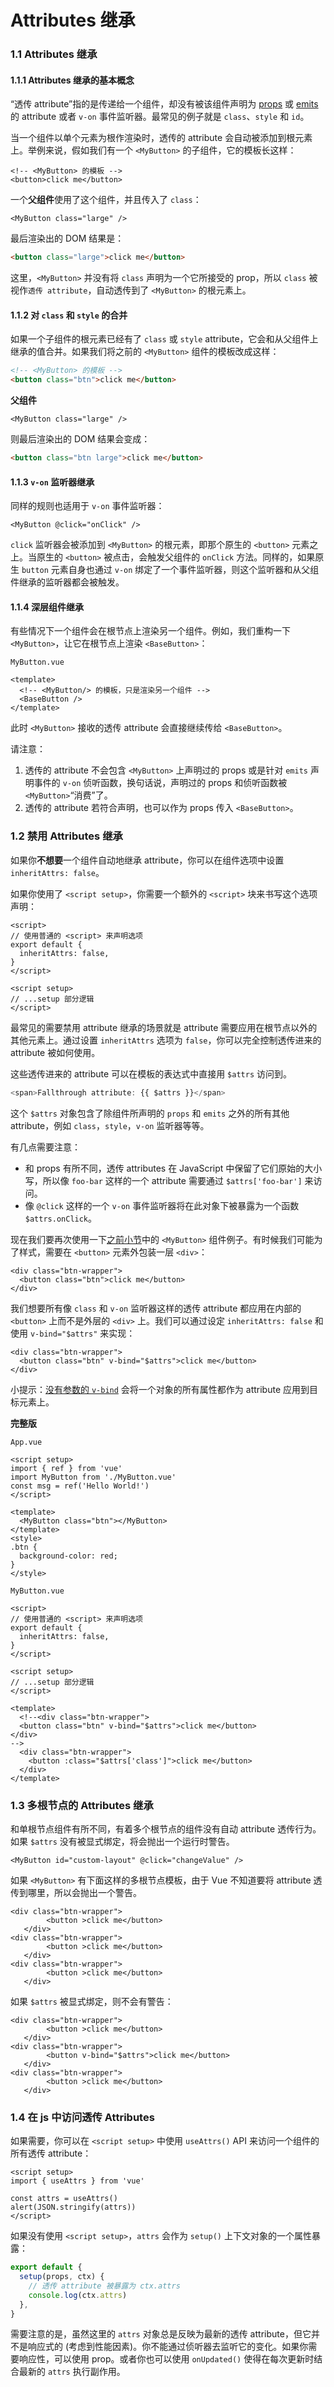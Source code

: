 # Attributes 继承

### 1.1 Attributes 继承

#### 1.1.1 Attributes 继承的基本概念

“透传 attribute”指的是传递给一个组件，却没有被该组件声明为 [props](https://staging-cn.vuejs.org/guide/components/props.html) 或 [emits](https://staging-cn.vuejs.org/guide/components/events.html#defining-custom-events) 的 attribute 或者 `v-on` 事件监听器。最常见的例子就是 `class`、`style` 和 `id`。

当一个组件以单个元素为根作渲染时，透传的 attribute 会自动被添加到根元素上。举例来说，假如我们有一个 `<MyButton>` 的子组件，它的模板长这样：

```vue
<!-- <MyButton> 的模板 -->
<button>click me</button>
```

一个**父组件**使用了这个组件，并且传入了 `class`：

```vue
<MyButton class="large" />
```

最后渲染出的 DOM 结果是：

```html
<button class="large">click me</button>
```

这里，`<MyButton>` 并没有将 `class` 声明为一个它所接受的 prop，所以 `class` 被视作`透传 attribute`，自动透传到了 `<MyButton>` 的根元素上。

#### 1.1.2 对 `class` 和 `style` 的合并

如果一个子组件的根元素已经有了 `class` 或 `style` attribute，它会和从父组件上继承的值合并。如果我们将之前的 `<MyButton>` 组件的模板改成这样：

```html
<!-- <MyButton> 的模板 -->
<button class="btn">click me</button>
```

**父组件**

```vue
<MyButton class="large" />
```

则最后渲染出的 DOM 结果会变成：

```html
<button class="btn large">click me</button>
```

#### 1.1.3 `v-on` 监听器继承

同样的规则也适用于 `v-on` 事件监听器：

```vue
<MyButton @click="onClick" />
```

`click` 监听器会被添加到 `<MyButton>` 的根元素，即那个原生的 `<button>` 元素之上。当原生的 `<button>` 被点击，会触发父组件的 `onClick` 方法。同样的，如果原生 `button` 元素自身也通过 `v-on` 绑定了一个事件监听器，则这个监听器和从父组件继承的监听器都会被触发。

#### 1.1.4 深层组件继承

有些情况下一个组件会在根节点上渲染另一个组件。例如，我们重构一下 `<MyButton>`，让它在根节点上渲染 `<BaseButton>`：

`MyButton.vue`

```vue
<template>
  <!-- <MyButton/> 的模板，只是渲染另一个组件 -->
  <BaseButton />
</template>
```

此时 `<MyButton>` 接收的透传 attribute 会直接继续传给 `<BaseButton>`。

请注意：

1. 透传的 attribute 不会包含 `<MyButton>` 上声明过的 props 或是针对 `emits` 声明事件的 `v-on` 侦听函数，换句话说，声明过的 props 和侦听函数被 `<MyButton>`“消费”了。
2. 透传的 attribute 若符合声明，也可以作为 props 传入 `<BaseButton>`。

### 1.2 禁用 Attributes 继承

如果你**不想要**一个组件自动地继承 attribute，你可以在组件选项中设置 `inheritAttrs: false`。

如果你使用了 `<script setup>`，你需要一个额外的 `<script>` 块来书写这个选项声明：

```vue
<script>
// 使用普通的 <script> 来声明选项
export default {
  inheritAttrs: false,
}
</script>

<script setup>
// ...setup 部分逻辑
</script>
```

最常见的需要禁用 attribute 继承的场景就是 attribute 需要应用在根节点以外的其他元素上。通过设置 `inheritAttrs` 选项为 `false`，你可以完全控制透传进来的 attribute 被如何使用。

这些透传进来的 attribute 可以在模板的表达式中直接用 `$attrs` 访问到。

```js
<span>Fallthrough attribute: {{ $attrs }}</span>
```

这个 `$attrs` 对象包含了除组件所声明的 `props` 和 `emits` 之外的所有其他 attribute，例如 `class`，`style`，`v-on` 监听器等等。

有几点需要注意：

- 和 props 有所不同，透传 attributes 在 JavaScript 中保留了它们原始的大小写，所以像 `foo-bar` 这样的一个 attribute 需要通过 `$attrs['foo-bar']` 来访问。
- 像 `@click` 这样的一个 `v-on` 事件监听器将在此对象下被暴露为一个函数 `$attrs.onClick`。

现在我们要再次使用一下[之前小节](https://staging-cn.vuejs.org/guide/components/attrs.html#attribute-inheritance)中的 `<MyButton>` 组件例子。有时候我们可能为了样式，需要在 `<button>` 元素外包装一层 `<div>`：

```vue
<div class="btn-wrapper">
  <button class="btn">click me</button>
</div>
```

我们想要所有像 `class` 和 `v-on` 监听器这样的透传 attribute 都应用在内部的 `<button>` 上而不是外层的 `<div>` 上。我们可以通过设定 `inheritAttrs: false` 和使用 `v-bind="$attrs"` 来实现：

```vue
<div class="btn-wrapper">
  <button class="btn" v-bind="$attrs">click me</button>
</div>
```

小提示：[没有参数的 `v-bind`](https://staging-cn.vuejs.org/guide/essentials/template-syntax.html#dynamically-binding-multiple-attributes) 会将一个对象的所有属性都作为 attribute 应用到目标元素上。

**完整版**

`App.vue`

```vue
<script setup>
import { ref } from 'vue'
import MyButton from './MyButton.vue'
const msg = ref('Hello World!')
</script>

<template>
  <MyButton class="btn"></MyButton>
</template>
<style>
.btn {
  background-color: red;
}
</style>
```

`MyButton.vue`

```vue
<script>
// 使用普通的 <script> 来声明选项
export default {
  inheritAttrs: false,
}
</script>

<script setup>
// ...setup 部分逻辑
</script>

<template>
  <!--<div class="btn-wrapper">
  <button class="btn" v-bind="$attrs">click me</button>
</div>
-->
  <div class="btn-wrapper">
    <button :class="$attrs['class']">click me</button>
  </div>
</template>
```

### 1.3 多根节点的 Attributes 继承

和单根节点组件有所不同，有着多个根节点的组件没有自动 attribute 透传行为。如果 `$attrs` 没有被显式绑定，将会抛出一个运行时警告。

```vue
<MyButton id="custom-layout" @click="changeValue" />
```

如果 `<MyButton>` 有下面这样的多根节点模板，由于 Vue 不知道要将 attribute 透传到哪里，所以会抛出一个警告。

```vue
<div class="btn-wrapper">
  		<button >click me</button>
   </div>
<div class="btn-wrapper">
  		<button >click me</button>
   </div>
<div class="btn-wrapper">
  		<button >click me</button>
   </div>
```

如果 `$attrs` 被显式绑定，则不会有警告：

```vue
<div class="btn-wrapper">
  		<button >click me</button>
   </div>
<div class="btn-wrapper">
  		<button v-bind="$attrs">click me</button>
   </div>
<div class="btn-wrapper">
  		<button >click me</button>
   </div>
```

### 1.4 在 js 中访问透传 Attributes

如果需要，你可以在 `<script setup>` 中使用 `useAttrs()` API 来访问一个组件的所有透传 attribute：

```vue
<script setup>
import { useAttrs } from 'vue'

const attrs = useAttrs()
alert(JSON.stringify(attrs))
</script>
```

如果没有使用 `<script setup>`，`attrs` 会作为 `setup()` 上下文对象的一个属性暴露：

```js
export default {
  setup(props, ctx) {
    // 透传 attribute 被暴露为 ctx.attrs
    console.log(ctx.attrs)
  },
}
```

需要注意的是，虽然这里的 `attrs` 对象总是反映为最新的透传 attribute，但它并不是响应式的 (考虑到性能因素)。你不能通过侦听器去监听它的变化。如果你需要响应性，可以使用 prop。或者你也可以使用 `onUpdated()` 使得在每次更新时结合最新的 `attrs` 执行副作用。
